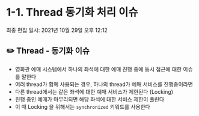 # 1-1. Thread 동기화 처리 이슈

최종 편집 일시: 2021년 10월 29일 오후 12:12

## ✏️  Thread - 동기화 이슈

- 영화관 예매 시스템에서 하나의 좌석에 대한 예매 진행 중에 동시 접근에 대한 이슈를 말한다
- 여러 thread가 함께 사용되는 경우, 하나의 thread가 예매 서비스를 진행중이라면
- 다른 thread에서는 같은 좌석에 대한 예매 서비스가 제한된다 (Locking)
- 진행 중인 예매가 마무리되면 해당 좌석에 대한 서비스 제한이 풀린다
- 이 때 Locking 을 위해서는 `synchronized` 키워드를 사용한다